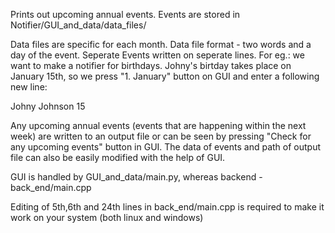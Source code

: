 Prints out upcoming annual events. Events are stored in Notifier/GUI_and_data/data_files/

Data files are specific for each month. Data file format - two words and a day of the event. Seperate Events written on seperate lines.
For eg.: we want to make a notifier for birthdays. Johny's birtday takes place on January 15th, so we press "1. January" button on GUI and enter a following new line:

Johny Johnson 15

Any upcoming annual events (events that are happening within the next week) are written to an output file or can be seen by pressing "Check for any upcoming events" button in GUI.
The data of events and path of output file can also be easily modified with the help of GUI.

GUI is handled by GUI_and_data/main.py, whereas backend - back_end/main.cpp

Editing of 5th,6th and 24th lines in back_end/main.cpp is required to make it work on your system (both linux and windows)
